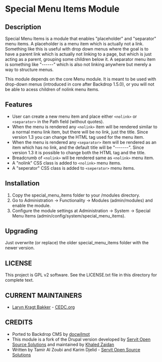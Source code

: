 Special Menu Items Module
=========================

Description
-----------
Special Menu Items is a module that enables "placeholder" and "separator" menu
items. A placeholder is a menu item which is actually not a link. Something like 
this is useful with drop down menus where the goal is to have a parent link
which is actually not linking to a page, but which is just acting as a parent,
grouping some children below it. A separator menu item is something like
"------" which is also not linking anywhere but merely a way to structure menus.

This module depends on the core Menu module. It is meant to be used with
drop-down menus (introduced in core after Backdrop 1.5.0), or you will not be
able to acess children of nolink menu items.

Features
--------
  - User can create a new menu item and place either `<nolink>` or `<separator>`
    in the Path field (without quotes).
  - When the menu is rendered any `<nolink>` item will be rendered similar to a 
    normal menu link item, but there will be no link, just the title. Since
    version 1.3 you can change the HTML tag used for the menu item.
  - When the menu is rendered any `<separator>` item will be rendered as an item 
    which has no link, and the default title will be "-------". Since version
    1.3 it is possible to change both the HTML tag and the title.
  - Breadcrumb of `<nolink>` will be rendered same as `<nolink>` menu item.
  - A "nolink" CSS class is added to `<nolink>` menu items.
  - A "seperator" CSS class is added to `<seperator>` menu items.

Installation
------------
1. Copy the special_menu_items folder to your /modules directory.
2. Go to Administration -> Functionality -> Modules (admin/modules) and enable
   the module.
3. Configure the module settings at Administration -> System -> Special Menu
   Items (admin/config/system/special_menu_items).

Upgrading
---------
Just overwrite (or replace) the older special_menu_items folder with the newer 
version.

LICENSE
---------------    

This project is GPL v2 software. See the LICENSE.txt file in this directory 
for complete text.

CURRENT MAINTAINERS
---------------    

 - [Laryn Kragt Bakker](https://github.com/laryn) - [CEDC.org](https://cedc.org)

CREDITS   
--------------- 

 - Ported to Backdrop CMS by [docwilmot](https://github.com/docwilmot)
 - This module is a fork of the Drupal version developed by [Servit Open Source 
Solutions](http://servit.ch) and maintained by [Khaled Zaidan](mailto:zaidan@servit.ch)
 - Written by Tamir Al Zoubi and Karim Djelid - [Servit Open Source Solutions](http://www.servit.ch)
